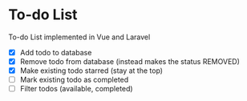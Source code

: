 # To-do List

To-do List implemented in Vue and Laravel

- [x] Add todo to database
- [x] Remove todo from database (instead makes the status REMOVED)
- [x] Make existing todo starred (stay at the top)
- [ ] Mark existing todo as completed
- [ ] Filter todos (available, completed)